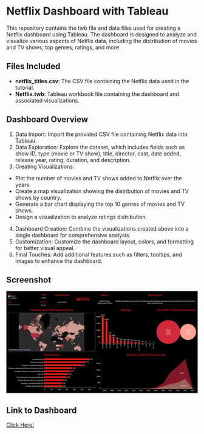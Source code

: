 # Netflix Dashboard with Tableau
This repository contains the twb file and data files used for creating a Netflix dashboard using Tableau. The dashboard is designed to analyze and visualize various aspects of Netflix data, including the distribution of movies and TV shows, top genres, ratings, and more.

## Files Included
- **netflix_titles.csv**: The CSV file containing the Netflix data used in the tutorial.
- **Netflix.twb**: Tableau workbook file containing the dashboard and associated visualizations.

## Dashboard Overview

1. Data Import: Import the provided CSV file containing Netflix data into Tableau.
2. Data Exploration: Explore the dataset, which includes fields such as show ID, type (movie or TV show), title, director, cast, date added, release year, rating, duration, and description.
3. Creating Visualizations:
- Plot the number of movies and TV shows added to Netflix over the years.
- Create a map visualization showing the distribution of movies and TV shows by country.
- Generate a bar chart displaying the top 10 genres of movies and TV shows.
- Design a visualization to analyze ratings distribution.
4. Dashboard Creation: Combine the visualizations created above into a single dashboard for comprehensive analysis.
5. Customization: Customize the dashboard layout, colors, and formatting for better visual appeal.
6. Final Touches: Add additional features such as filters, tooltips, and images to enhance the dashboard.

## Screenshot

![alt text](netflix_dashboard.png)

## Link to Dashboard
[Click Here!](https://public.tableau.com/app/profile/pooja.patel5686/viz/Netflix_17113176392510/Netflix)